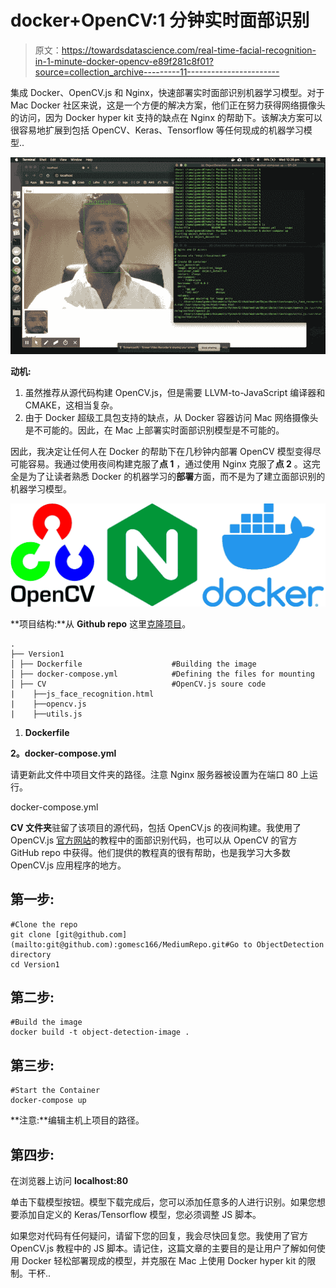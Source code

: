 # docker+OpenCV:1 分钟实时面部识别

> 原文：<https://towardsdatascience.com/real-time-facial-recognition-in-1-minute-docker-opencv-e89f281c8f01?source=collection_archive---------11----------------------->

集成 Docker、OpenCV.js 和 Nginx，快速部署实时面部识别机器学习模型。对于 Mac Docker 社区来说，这是一个方便的解决方案，他们正在努力获得网络摄像头的访问，因为 Docker hyper kit 支持的缺点在 Nginx 的帮助下。该解决方案可以很容易地扩展到包括 OpenCV、Keras、Tensorflow 等任何现成的机器学习模型..

![](img/ede26276229294a51befb10d7dd014d3.png)

**动机:**

1.  虽然推荐从源代码构建 OpenCV.js，但是需要 LLVM-to-JavaScript 编译器和 CMAKE，这相当复杂。
2.  由于 Docker 超级工具包支持的缺点，从 Docker 容器访问 Mac 网络摄像头是不可能的。因此，在 Mac 上部署实时面部识别模型是不可能的。

因此，我决定让任何人在 Docker 的帮助下在几秒钟内部署 OpenCV 模型变得尽可能容易。我通过使用夜间构建克服了**点 1** ，通过使用 Nginx 克服了**点 2** 。这完全是为了让读者熟悉 Docker 的机器学习的**部署**方面，而不是为了建立面部识别的机器学习模型。

![](img/0a82ca5f84a63cd8405d9b9c32bb949b.png)

**项目结构:**从 **Github repo** 这里[克隆项目](https://github.com/gomesc166/MediumRepo)。

```
. 
├── Version1            
│ ├── Dockerfile                    #Building the image 
│ ├── docker-compose.yml            #Defining the files for mounting    
│ ├── CV                            #OpenCV.js soure code
|    ├──js_face_recognition.html
|    ├──opencv.js
|    ├──utils.js
```

1.  **Dockerfile**

**2。docker-compose.yml**

请更新此文件中项目文件夹的路径。注意 Nginx 服务器被设置为在端口 80 上运行。

docker-compose.yml

**CV 文件夹**驻留了该项目的源代码，包括 OpenCV.js 的夜间构建。我使用了 OpenCV.js [官方网站](https://docs.opencv.org/3.4/d9/df8/tutorial_root.html)的教程中的面部识别代码，也可以从 OpenCV 的官方 GitHub repo 中获得。他们提供的教程真的很有帮助，也是我学习大多数 OpenCV.js 应用程序的地方。

## **第一步:**

```
#Clone the repo 
git clone [git@github.com](mailto:git@github.com):gomesc166/MediumRepo.git#Go to ObjectDetection directory 
cd Version1
```

## **第二步:**

```
#Build the image
docker build -t object-detection-image .
```

## **第三步:**

```
#Start the Container
docker-compose up
```

**注意:**编辑主机上项目的路径。

## **第四步:**

在浏览器上访问 **localhost:80**

单击下载模型按钮。模型下载完成后，您可以添加任意多的人进行识别。如果您想要添加自定义的 Keras/Tensorflow 模型，您必须调整 JS 脚本。

如果您对代码有任何疑问，请留下您的回复，我会尽快回复您。我使用了官方 OpenCV.js 教程中的 JS 脚本。请记住，这篇文章的主要目的是让用户了解如何使用 Docker 轻松部署现成的模型，并克服在 Mac 上使用 Docker hyper kit 的限制。干杯..